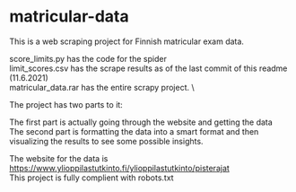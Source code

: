 # matricular-data
This is a web scraping project for Finnish matricular exam data.

score_limits.py has the code for the spider \
limit_scores.csv has the scrape results as of the last commit of this readme (11.6.2021) \
matricular_data.rar has the entire scrapy project. \

The project has two parts to  it:

The first part is actually going through the website and getting the data \
The second part is formatting the data into a smart format and then visualizing the results to see some possible insights.

The website for the data is https://www.ylioppilastutkinto.fi/ylioppilastutkinto/pisterajat \
This project is fully complient with robots.txt
